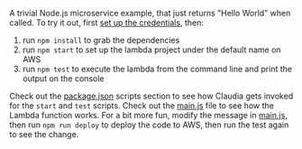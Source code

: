A trivial Node.js microservice example, that just returns "Hello World" when called. To try it out, first [set up the credentials](https://claudiajs.com/tutorials/hello-world-lambda.html), then:

1. run `npm install` to grab the dependencies
2. run `npm start` to set up the lambda project under the default name on AWS 
3. run `npm test` to execute the lambda from the command line and print the output on the console

Check out the [package.json](package.json) scripts section to see how Claudia gets invoked for the `start` and `test` scripts. Check out the [main.js](main.js) file to see how the Lambda function works. For a bit more fun, modify the message in [main.js](main.js), then run `npm run deploy` to deploy the code to AWS, then run the test again to see the change.
